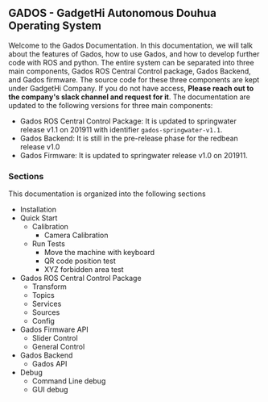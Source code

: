 ## GADOS - GadgetHi Autonomous Douhua Operating System
Welcome to the Gados Documentation. In this documentation, we will talk about the features of Gados, how to use Gados, and how to develop further code with ROS and python. The entire system can be separated into three main components, Gados ROS Central Control package, Gados Backend, and Gados firmware. The source code for these three components are kept under GadgetHi Company. If you do not have access, **Please reach out to the company's slack channel and request for it**. The documentation are updated to the following versions for three main components:
* Gados ROS Central Control Package: It is updated to springwater release v1.1 on 201911 with identifier ```gados-springwater-v1.1```.
* Gados Backend: It is still in the pre-release phase for the redbean release v1.0
* Gados Firmware: It is updated to springwater release v1.0 on 201911.

### Sections
This documentation is organized into the following sections
*	Installation
*	Quick Start
	*	Calibration
		*	Camera Calibration
	*	Run Tests
		*	Move the machine with keyboard
		*	QR code position test
		*	XYZ forbidden area test 	
*	Gados ROS Central Control Package
	* 	Transform
	*	Topics
	*	Services
	*	Sources
	*	Config
*	Gados Firmware API
	*	Slider Control
	*	General Control
*	Gados Backend
	*	Gados API
*	Debug
	*	Command Line debug
	*	GUI debug






